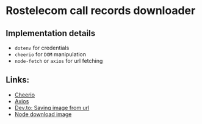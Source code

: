 # Rostelecom call records downloader

## Implementation details
- `dotenv` for credentials
- `cheerio` for `DOM` manipulation
- `node-fetch` or `axios` for url fetching

## Links:
- [Cheerio](https://www.npmjs.com/package/cheerio)
- [Axios](https://github.com/axios/axios)
- [Dev.to: Saving image from url](https://dev.to/masbagal/saving-image-from-url-using-node-js-5an6)
- [Node download image](https://flaviocopes.com/node-download-image/)